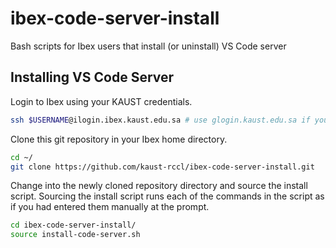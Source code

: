 # ibex-code-server-install
Bash scripts for Ibex users that install (or uninstall) VS Code server

## Installing VS Code Server

Login to Ibex using your KAUST credentials.

```bash
ssh $USERNAME@ilogin.ibex.kaust.edu.sa # use glogin.kaust.edu.sa if you need GPU nodes
```

Clone this git repository in your Ibex home directory.

```bash
cd ~/
git clone https://github.com/kaust-rccl/ibex-code-server-install.git
```

Change into the newly cloned repository directory and source the install script. Sourcing the 
install script runs each of the commands in the script as if you had entered them manually at 
the prompt.

```bash
cd ibex-code-server-install/
source install-code-server.sh
```
